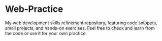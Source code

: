 # Web-Practice
My web development skills refinement repository, featuring code snippets, small projects, and hands-on exercises. Feel free to check and learn from the code or use it for your own practice. 
